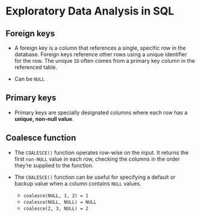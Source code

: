 Exploratory Data Analysis in SQL
================

## Foreign keys

  - A foreign key is a column that references a single, specific row in
    the database. Foreign keys reference other rows using a unique
    identifier for the row. The unique `ID` often comes from a primary
    key column in the referenced table.

  - Can be `NULL`

## Primary keys

  - Primary keys are specially designated columns where each row has a
    **unique, non-null value**.

## Coalesce function

  - The `COALESCE()` function operates row-wise on the input. It returns
    the first `non-NULL` value in each row, checking the columns in the
    order they’re supplied to the function.

  - The `COALESCE()` function can be useful for specifying a default or
    backup value when a column contains `NULL` values.
    
      - `coalesce(NULL, 1, 2) = 1`
      - `coalesce(NULL, NULL) = NULL`
      - `coalesce(2, 3, NULL) = 2`

<!-- end list -->

``` sql
```
